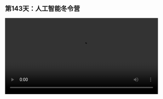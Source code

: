 ## 第143天：人工智能冬令营

<video width="100%" controls controlslist="nodownload nofullscreen noremoteplayback" disablePictureInPicture>
  <source src="https://api.keepwork.com/ts-storage/siteFiles/19904/raw#1612725680099session143 人工智能冬令营.webm" type="video/webm">
  <source src="https://api.keepwork.com/ts-storage/siteFiles/19905/raw#1612725693326session143 人工智能冬令营_small.mp4" type="video/mp4" />
   
  你的浏览器不支持播放
</video>
<style>
video::-webkit-media-controls-fullscreen-button {
    display: none;
}
</style>
### 字幕

各位同学、家长、老师好， 帕拉卡正在举行人工智能冬令营活动。 帕拉卡是一款人人都能掌握的3D动画与编程工具。我们认为人工智能就是让孩子可以将自己头脑中的任意想法，变成属于自己的计算机作品。 这次冬令营我们看到孩子们都顺利完成了我们精心制作的12节课。这些课程也是我们老师的个人作品，涵盖了3D建模、动画与编程多个领域。 

 整个帕拉卡的世界都是由老师和同学们的作品构成的。 我们接下来，还为大家准备了更加丰富的学习和游玩的内容，等待大家去发现。 开学后，我们在学校的信息课还会再见面。 

帕拉卡的工具是永久免费、开源和自主研发的。我们只有一种面向家长的会员增值服务，它通过人工智能的方式将行业专家的知识与操作，手把手地传授给孩子。 我们的会员服务提供了行业内最领先的AI教学模式，已经得到了大量用户的认可。 

最后，让我们共同创造属于自己的3D世界吧~
